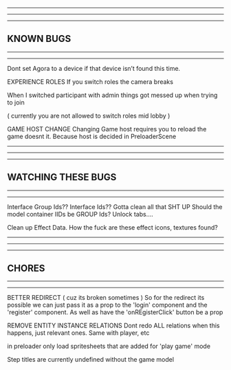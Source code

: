 --------------------------------------------------------------------------------------
--------------------------------------------------------------------------------------
--------------------------------------------------------------------------------------
KNOWN BUGS
--------------------------------------------------------------------------------------
--------------------------------------------------------------------------------------
--------------------------------------------------------------------------------------

Dont set Agora to a device if that device isn’t found this time.

EXPERIENCE ROLES
  If you switch roles the camera breaks 

  When I switched participant with admin things got messed up when trying to join

  ( currently you are not allowed to switch roles mid lobby )

GAME HOST CHANGE
  Changing Game host requires you to reload the game doesnt it. Because host is decided in PreloaderScene

--------------------------------------------------------------------------------------
--------------------------------------------------------------------------------------
--------------------------------------------------------------------------------------
WATCHING THESE BUGS
--------------------------------------------------------------------------------------
--------------------------------------------------------------------------------------
--------------------------------------------------------------------------------------

Interface Group Ids?? Interface Ids??
Gotta clean all that SHT UP
Should the model container IIDs be GROUP Ids?
Unlock tabs....

Clean up Effect Data. How the fuck are these effect icons, textures found?

--------------------------------------------------------------------------------------
--------------------------------------------------------------------------------------
--------------------------------------------------------------------------------------
CHORES
--------------------------------------------------------------------------------------
--------------------------------------------------------------------------------------
--------------------------------------------------------------------------------------

BETTER REDIRECT ( cuz its broken sometimes )
  So for the redirect its possible we can just pass it as a prop to the 'login' component and the 'register' component. As well as have the 'onREgisterClick' button be a prop

REMOVE ENTITY INSTANCE RELATIONS
  Dont redo ALL relations when this happens, just relevant ones. Same with player, etc

in preloader
  only load spritesheets that are added for 'play game' mode

Step titles are currently undefined without the game model 
